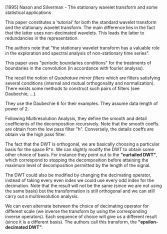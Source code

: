 [1995] Nason and Silverman - The stationary wavelet transform and some statistical applications

This paper constitutes a 'tutorial' for both the standard wavelet transform and the stationary wavelet transform. 
The main difference lies in the fact that the latter uses non-decimated wavelets.
This leads the latter to redundancies in the representation.

The authors note that "the stationary wavelet transform has a valuable role in the exploration and spectral analysis of non-stationary time series".

This paper uses "periodic boundaries conditions" for the treatments of boundaries in the convolution (in accordance with fourier analysis).

The recall the notion of *Quadrature mirror filters* which are filters satisfying several conditions (internal and mutual orthogonality and normalization).
There exists some methods to construct such pairs of filters (see Daubechie, ...).

They use the Daubechie 6 for their examples.
They assume data length of power of 2.

Following Multiresolution Analysis, they define the smooth and detail coefficients of the decomposition recursively. Note that the smooth coeffs. are obtain from the low pass filter "h". Conversely, the details coeffs are obtain via the high pass filter.

The fact that the DWT is orthogonal, we are basically choosing a particular basis for the space R^n.
We can slightly modify the DWT to obtain some other choice of basis. For instance they point out to the **"curtailed DWT"**, which correspond to stopping the decomposition before attaining the maximum level of decomposition permitted by the length of the signal. 

The DWT could also be modified by changing the decimating operator, instead of taking every even index we could use every odd index for the decimation. Note that the result will not be the same (since we are not using the same basis) but the transformation is still orthogonal and we can still carry out a multiresolution analysis.

We can even alternate between the choice of decimating operator for different scale (we inverse the transform by using the corresponding inverse operators). Each sequence of choice will give us a different result (since it is a different basis). The authors call this transform, the **"epsilon-decimated DWT"**.

